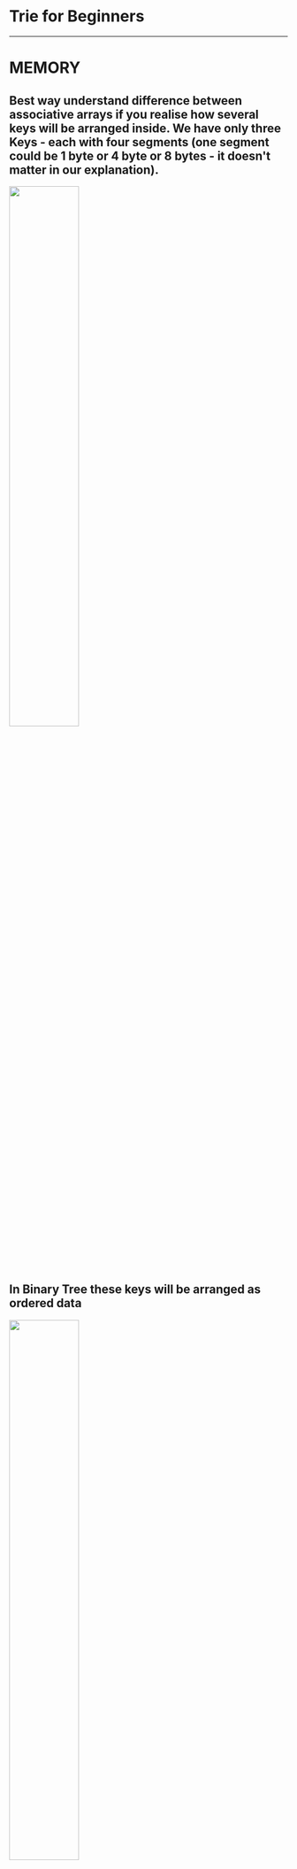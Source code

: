 # Trie for Beginners
___
# MEMORY
## Best way understand difference between associative arrays if you realise how several keys will be arranged inside. We have only three Keys - each with four segments (one segment could be 1 byte or 4 byte or 8 bytes - it doesn't matter in our explanation).
<img src="https://s16.postimg.org/d9tremns5/keys.png" width="50%" height="50%" />

## In Binary Tree these keys will be arranged as ordered data
<img src="https://s16.postimg.org/x35v7c15x/inside_binary_tree.png" width="50%" height="50%" />

## In Hashtable these keys will be arranged in more complex structure as unordered data. Also sometimes it needs more extra space.
<img src="https://s16.postimg.org/6tksojf8l/inside_hashtable.png" width="50%" height="50%" />

## In Trie these keys will be arranged as ordered data and sometimes it requires a little bit less space.
<img src="https://s16.postimg.org/uw1mjevvp/inside_trie.png" width="50%" height="50%" />
___

# INSERT
## OK. What happens if we want insert a new key into each structure ?
<img src="https://s16.postimg.org/wmknkwdet/new_key.png" width="50%" height="50%" />

## In Binary Tree we need find right place in ordered sequence and insert our key there. Sometimes we need split our page to do balancing of tree.
<img src="https://s16.postimg.org/uglrcnkkl/insert_new_key_binary_tree.png" width="50%" height="50%" />

## If you have a good hash function in almost cases you just filled new empty space in Address Table. But if you have much data, even with good hash function you will have much collisions. Here illustrated Best Case for Hashtable without any collisions. 
<img src="https://s16.postimg.org/4wjh67z6t/insert_new_key_hashtable.png" width="50%" height="50%" />

## If you insert a new key into Trie, you needn't reallocate or balancing data and you can use existing segments as part of your new key.
<img src="https://s16.postimg.org/4ii56mf39/insert_new_key_trie.png" width="50%" height="50%" />
___

# LOOKUP
## If you search a key in Binary Tree you need always makes long jumps. If you have 1 million keys these jumps will be about 20.
<img src="https://s16.postimg.org/j0fcem6ed/lookup_new_key_binary_tree.png" width="50%" height="50%" />

## In Hashtable in Best Case you put your key into hash function and after calculation of address you make one long jump by this address. But this is not enough, when you come by address you need scan your key again to ensure that this address is right. In collision case you need scan all scope of collided keys.
<img src="https://s16.postimg.org/nxswzq8dh/lookup_new_key_hashtable.png" width="50%" height="50%" />

## In Trie you always scan key only once. It could costs several long jumps, but maximum amount of jumps always constant. It like a maze - you need find right way.
<img src="https://s16.postimg.org/ua829kbfp/lookup_new_key_trie.png" width="50%" height="50%" />
___

# SCAN BY RANGE
## What happens if we want scan range of keys ?
<img src="https://s16.postimg.org/uygwsia5h/scan_range_from_to.png" width="50%" height="50%" />

## In Binary Tree first of all you need find first key (from) and then scan next keys after.
<img src="https://s16.postimg.org/63xeyfpb9/scan_range_binary_tree.png" width="50%" height="50%" />

## There is no good way scan a Hashtable because all data unordered.
<img src="https://s16.postimg.org/vlfti171h/scan_range_hashtable.png" width="50%" height="50%" />

## In Trie you need scan only sub tree
<img src="https://s16.postimg.org/jv1w0ne91/scan_range_trie.png" width="50%" height="50%" />
___
## Of course the real life a little bit complex than illustrated simple cases above. And real implementations could be much more effective than mentioned here, but it was only for understand main idea of Trie.
___
## ENJOY

